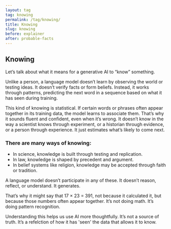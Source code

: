 ```yaml
---
layout: tag
tag: knowing
permalink: /tag/knowing/
title: Knowing
slug: knowing
before: explainer
after: probable-facts
---
```


## Knowing 

Let’s talk about what it means for a generative AI to “know” something.

Unlike a person, a language model doesn’t learn by observing the world or testing ideas. It doesn’t verify facts or form beliefs. Instead, it works through patterns, predicting the next word in a sequence based on what it has seen during training.

This kind of knowing is statistical. If certain words or phrases often appear together in its training data, the model learns to associate them. That’s why it sounds fluent and confident, even when it’s wrong. It doesn’t know in the way a scientist knows through experiment, or a historian through evidence, or a person through experience. It just estimates what’s likely to come next.

### There are many ways of knowing:
- In science, knowledge is built through testing and replication.
- In law, knowledge is shaped by precedent and argument.
- In belief systems like religion, knowledge may be accepted through faith or tradition.

A language model doesn’t participate in any of these. It doesn’t reason, reflect, or understand. It generates.

That’s why it might say that 17 × 23 = 391, not because it calculated it, but because those numbers often appear together. It’s not doing math. It’s doing pattern recognition.

Understanding this helps us use AI more thoughtfully. It’s not a source of truth. It’s a refelction of how it has 'seen' the data that allows it to know. 
